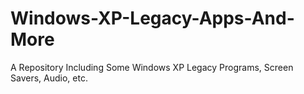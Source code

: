 # Windows-XP-Legacy-Apps-And-More
A Repository Including Some Windows XP Legacy Programs, Screen Savers, Audio, etc.
